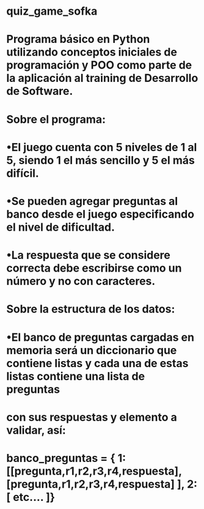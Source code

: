 # quiz_game_sofka
 # Programa básico en Python utilizando conceptos iniciales de programación y POO como parte de la aplicación al training de Desarrollo de Software.
    
  # Sobre el programa:
   # •El juego cuenta con 5 niveles de 1 al 5, siendo 1 el más sencillo y 5 el más difícil. 
   # •Se pueden agregar preguntas al banco desde el juego especificando el nivel de dificultad.
   # •La respuesta que se considere correcta debe escribirse como un número y no con caracteres.
        
  # Sobre la estructura de los datos:
   # •El banco de preguntas cargadas en memoria será un diccionario que contiene listas y cada una de estas listas contiene una lista de preguntas 
   #  con sus respuestas y elemento a validar, así:
   #  banco_preguntas  = { 1:[[pregunta,r1,r2,r3,r4,respuesta],[pregunta,r1,r2,r3,r4,respuesta] ], 2:[ etc.... ]}
       
        
        
